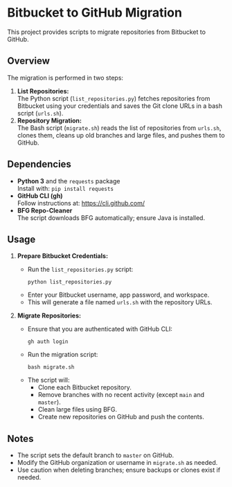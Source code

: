 # Bitbucket to GitHub Migration

This project provides scripts to migrate repositories from Bitbucket to GitHub.

## Overview

The migration is performed in two steps:
1. **List Repositories:**  
   The Python script (`list_repositories.py`) fetches repositories from Bitbucket using your credentials and saves the Git clone URLs in a bash script (`urls.sh`).
2. **Repository Migration:**  
   The Bash script (`migrate.sh`) reads the list of repositories from `urls.sh`, clones them, cleans up old branches and large files, and pushes them to GitHub.

## Dependencies

- **Python 3** and the `requests` package  
  Install with: `pip install requests`
- **GitHub CLI (gh)**  
  Follow instructions at: https://cli.github.com/
- **BFG Repo-Cleaner**  
  The script downloads BFG automatically; ensure Java is installed.

## Usage

1. **Prepare Bitbucket Credentials:**
   - Run the `list_repositories.py` script:
     ```
     python list_repositories.py
     ```
   - Enter your Bitbucket username, app password, and workspace.
   - This will generate a file named `urls.sh` with the repository URLs.

2. **Migrate Repositories:**
   - Ensure that you are authenticated with GitHub CLI:
     ```
     gh auth login
     ```
   - Run the migration script:
     ```
     bash migrate.sh
     ```
   - The script will:
     - Clone each Bitbucket repository.
     - Remove branches with no recent activity (except `main` and `master`).
     - Clean large files using BFG.
     - Create new repositories on GitHub and push the contents.

## Notes

- The script sets the default branch to `master` on GitHub.
- Modify the GitHub organization or username in `migrate.sh` as needed.
- Use caution when deleting branches; ensure backups or clones exist if needed.

